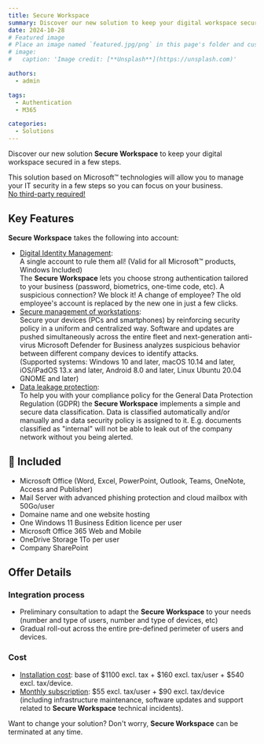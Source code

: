 ```yaml
---
title: Secure Workspace
summary: Discover our new solution to keep your digital workspace secured in a few steps
date: 2024-10-28
# Featured image
# Place an image named `featured.jpg/png` in this page's folder and customize its options here.
# image:
#   caption: 'Image credit: [**Unsplash**](https://unsplash.com)'

authors:
  - admin

tags:
  - Authentication
  - M365

categories:
  - Solutions
---
```


Discover our new solution **Secure Workspace** to keep your digital workspace secured in a few steps.

This solution based on Microsoft™ technologies will allow you to manage your IT security in a few steps so you can focus on your business.\
<ins>No third-party required!</ins>

## Key Features
**Secure Workspace** takes the following into account:
- <ins>Digital Identity Management</ins>:\
A single account to rule them all! (Valid for all Microsoft™ products, Windows Included)\
The **Secure Workspace** lets you choose strong authentication tailored to your business (password, biometrics, one-time code, etc). A suspicious connection? We block it! A change of employee? The old employee's account is replaced by the new one in just a few clicks.
- <ins>Secure management of workstations</ins>:\
Secure your devices (PCs and smartphones) by reinforcing security policy in a uniform and centralized way. Software and updates are pushed simultaneously across the entire fleet and next-generation anti-virus Microsoft Defender for Business analyzes suspicious behavior between different company devices to identify attacks.\
(Supported systems: Windows 10 and later, macOS 10.14 and later, iOS/iPadOS 13.x and later, Android 8.0 and later, Linux Ubuntu 20.04 GNOME and later)
- <ins>Data leakage protection</ins>:\
To help you with your compliance policy for the General Data Protection Regulation (GDPR) the **Secure Workspace** implements a simple and secure data classification. Data is classified automatically and/or manually and a data security policy is assigned to it. E.g. documents classified as "internal" will not be able to leak out of the company network without you being alerted.

## 🎁 Included
- Microsoft Office (Word, Excel, PowerPoint, Outlook, Teams, OneNote, Access and Publisher)
- Mail Server with advanced phishing protection and cloud mailbox with 50Go/user
- Domaine name and one website hosting
- One Windows 11 Business Edition licence per user
- Microsoft Office 365 Web and Mobile
- OneDrive Storage 1To per user
- Company SharePoint

## Offer Details
### Integration process
- Preliminary consultation to adapt the **Secure Workspace** to your needs (number and type of users, number and type of devices, etc)
- Gradual roll-out across the entire pre-defined perimeter of users and devices.

### Cost
- <ins>Installation cost</ins>: base of $1100 excl. tax + $160 excl. tax/user + $540 excl. tax/device.
- <ins>Monthly subscription</ins>: $55 excl. tax/user + $90 excl. tax/device (including infrastructure maintenance, software updates and support related to **Secure Workspace** technical incidents).

Want to change your solution? Don't worry, **Secure Workspace** can be terminated at any time.